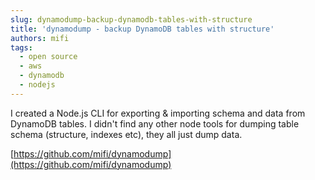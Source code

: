```yaml
---
slug: dynamodump-backup-dynamodb-tables-with-structure
title: 'dynamodump - backup DynamoDB tables with structure'
authors: mifi
tags:
  - open source
  - aws
  - dynamodb
  - nodejs
---
```

I created a Node.js CLI for exporting & importing schema and data from DynamoDB tables. I didn't find any other node tools for dumping table schema (structure, indexes etc), they all just dump data.

[https://github.com/mifi/dynamodump](https://github.com/mifi/dynamodump)
